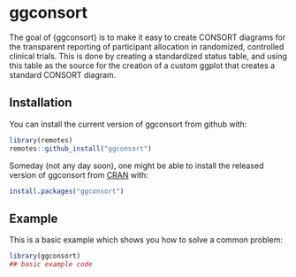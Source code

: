 
# ggconsort

<!-- badges: start -->
<!-- badges: end -->

The goal of {ggconsort} is to make it easy to create CONSORT diagrams for the transparent reporting of participant allocation in randomized, controlled clinical trials. This is done by creating a standardized status table, and using this table as the source for the creation of a custom ggplot that creates a standard CONSORT diagram.

## Installation

You can install the current version of ggconsort from github with:

``` r
library(remotes)
remotes::github_install("ggconsort")
```

Someday (not any day soon), one might be able to install the released version of ggconsort from [CRAN](https://CRAN.R-project.org) with:

``` r
install.packages("ggconsort")
```

## Example

This is a basic example which shows you how to solve a common problem:

``` r
library(ggconsort)
## basic example code
```

